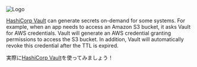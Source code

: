 <img src="https://s3-us-west-1.amazonaws.com/education-yh/Vault_Icon_FullColor.png" alt="Logo"/>

[HashiCorp Vault](https://www.vaultproject.io) can generate secrets on-demand for some systems. For example, when an app
needs to access an Amazon S3 bucket, it asks Vault for AWS credentials. Vault will generate an AWS credential granting permissions to access the S3 bucket. In addition, Vault will automatically revoke this credential after the TTL is expired.

実際に[HashiCorp Vault](https://www.vaultproject.io)を使ってみましょう！
